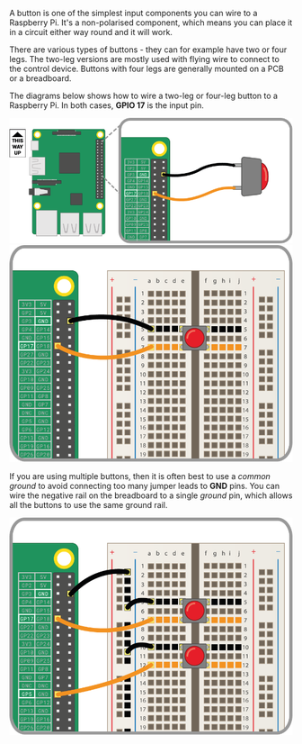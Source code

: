 A button is one of the simplest input components you can wire to a Raspberry Pi. It's a non-polarised component, which means you can place it in a circuit either way round and it will work.

There are various types of buttons - they can for example have two or four legs. The two-leg versions are mostly used with flying wire to connect to the control device. Buttons with four legs are generally mounted on a PCB or a breadboard.

The diagrams below shows how to wire a two-leg or four-leg button to a Raspberry Pi. In both cases, **GPIO 17** is the input pin.

![2-pin-btn](images/2-pin-button.png) ![4-pin-btn](images/4-pin-button.png)

If you are using multiple buttons, then it is often best to use a *common ground* to avoid connecting too many jumper leads to **GND** pins. You can wire the negative rail on the breadboard to a single *ground* pin, which allows all the buttons to use the same ground rail.

![2x4-pin-btn](images/2x4-pin-button.png)
